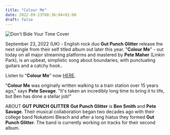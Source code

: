 ```yaml
---
title: "Colour Me"
date: 2022-09-23T08:36:04+01:00
draft: false
---
```


![Don't Bide Your Time Cover](/colour-me-cover.png)

September 23, 2022 (UK) - English rock duo **Gut Punch Glitter** release the next single from their self titled album out later this year. "**Colour Me**" - out today on all major streaming platforms and mastered by **Pete Maher** (Linkin Park), is an upbeat, simplistic song about boundaries, with punctuating guitars and a catchy hook..

Listen to "**Colour Me**" now [HERE](https://distrokid.com/hyperfollow/gutpunchglitter/colour-me).

"**Colour Me** was originally written walking to a train station over 15 years ago," says **Pete Savage**. "It's taken an incredibly long time to bring it to life, but Ben has done a stellar job!"

ABOUT **GUT PUNCH GLITTER**
**Gut Punch Glitter** is **Ben Smith** and **Pete Savage**. Their musical collaboration began two decades ago with their college band Nokatomi Bleach and after a long hiatus they formed **Gut Punch Glitter**. The band is currently working on tracks for their second album.